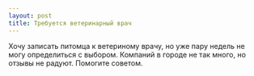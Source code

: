 ```yaml
---
layout: post 
title: Требуется ветеринарный врач 
--- 
```

Хочу записать питомца к ветериному врачу, но уже пару недель не могу определиться с выбором. Компаний в городе не так много, но отзывы не радуют. Помогите советом.
